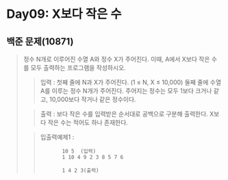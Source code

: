 # Day09: X보다 작은 수
## 백준 문제(10871)
> 정수 N개로 이루어진 수열 A와 정수 X가 주어진다. 이때, A에서 X보다 작은 수를 모두 출력하는 프로그램을 작성하시오.
>
> >입력 : 첫째 줄에 N과 X가 주어진다. (1 ≤ N, X ≤ 10,000) 둘째 줄에 수열 A를 이루는 정수 N개가 주어진다. 주어지는 정수는 모두 1보다 크거나 같고, 10,000보다 작거나 같은 정수이다.
>
>>출력 : 보다 작은 수를 입력받은 순서대로 공백으로 구분해 출력한다. X보다 작은 수는 적어도 하나 존재한다.
>
> >입출력예제1 :
> >
>>            10 5  (입력)
>>            1 10 4 9 2 3 8 5 7 6
> >
>>            1 4 2 3(출력) 
> >